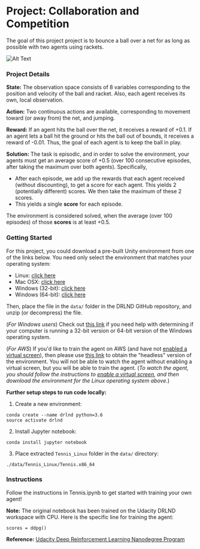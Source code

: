 # Project: Collaboration and Competition

The goal of this project project is to bounce a ball over a net for as long as possible with two agents using rackets.

![Alt Text](https://imgur.com/CMW2H1N.png)

### Project Details

**State:** The observation space consists of 8 variables corresponding to the position and velocity of the ball and racket. Also, each agent receives its own, local observation.

**Action:** Two continuous actions are available, corresponding to movement toward (or away from) the net, and jumping.

**Reward:** If an agent hits the ball over the net, it receives a reward of +0.1. If an agent lets a ball hit the ground or hits the ball out of bounds, it receives a reward of -0.01. Thus, the goal of each agent is to keep the ball in play.

**Solution:** The task is episodic, and in order to solve the environment, your agents must get an average score of +0.5 (over 100 consecutive episodes, after taking the maximum over both agents). Specifically,

- After each episode, we add up the rewards that each agent received (without discounting), to get a score for each agent. This yields 2 (potentially different) scores. We then take the maximum of these 2 scores.
- This yields a single **score** for each episode.

The environment is considered solved, when the average (over 100 episodes) of those **scores** is at least +0.5.


### Getting Started
For this project, you could download a pre-built Unity environment from one of the links below. You need only select the environment that matches your operating system:

- Linux: [click here](https://s3-us-west-1.amazonaws.com/udacity-drlnd/P3/Tennis/Tennis_Linux.zip)
- Mac OSX: [click here](https://s3-us-west-1.amazonaws.com/udacity-drlnd/P3/Tennis/Tennis.app.zip)
- Windows (32-bit): [click here](https://s3-us-west-1.amazonaws.com/udacity-drlnd/P3/Tennis/Tennis_Windows_x86.zip)
- Windows (64-bit): [click here](https://s3-us-west-1.amazonaws.com/udacity-drlnd/P3/Tennis/Tennis_Windows_x86_64.zip)

Then, place the file in the `data/` folder in the DRLND GitHub repository, and unzip (or decompress) the file.

(*For Windows users*) Check out [this link](https://support.microsoft.com/en-us/help/827218/how-to-determine-whether-a-computer-is-running-a-32-bit-version-or-64) if you need help with determining if your computer is running a 32-bit version or 64-bit version of the Windows operating system.

(*For AWS*) If you'd like to train the agent on AWS (and have not [enabled a virtual screen](https://github.com/Unity-Technologies/ml-agents/blob/master/docs/Training-on-Amazon-Web-Service.md)), then please use [this link](https://s3-us-west-1.amazonaws.com/udacity-drlnd/P3/Tennis/Tennis_Linux_NoVis.zip) to obtain the "headless" version of the environment. You will not be able to watch the agent without enabling a virtual screen, but you will be able to train the agent. (*To watch the agent, you should follow the instructions to [enable a virtual screen](https://github.com/Unity-Technologies/ml-agents/blob/master/docs/Training-on-Amazon-Web-Service.md), and then download the environment for the Linux operating system above.*)

**Further setup steps to run code locally:**

1. Create a new environment:
```
conda create --name drlnd python=3.6
source activate drlnd
```
2. Install Jupyter notebook:
```
conda install jupyter notebook
```
3. Place extracted `Tennis_Linux` folder in the `data/` directory:
```
./data/Tennis_Linux/Tennis.x86_64
```


### Instructions
Follow the instructions in Tennis.ipynb to get started with training your own agent!

**Note:** The original notebook has been trained on the Udacity DRLND workspace with CPU. Here is the specific line for training the agent:

```
scores = ddpg()
```

**Reference:** [Udacity Deep Reinforcement Learning Nanodegree Program](https://www.udacity.com/course/deep-reinforcement-learning-nanodegree--nd893)